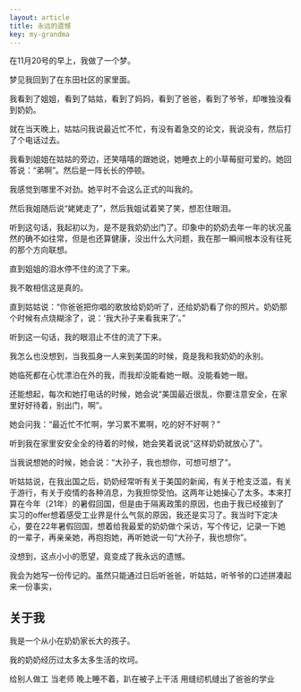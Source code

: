 ```yaml
---
layout: article
title: 永远的遗憾
key: my-grandma
---
```


在11月20号的早上，我做了一个梦。

梦见我回到了在东田社区的家里面。

我看到了姐姐，看到了姑姑，看到了妈妈，看到了爸爸，看到了爷爷，却唯独没看到奶奶。

就在当天晚上，姑姑问我说最近忙不忙，有没有着急交的论文，我说没有，然后打了个电话过去。

我看到姐姐在姑姑的旁边，还笑嘻嘻的跟她说，她睡衣上的小草莓挺可爱的。她回答说：“弟啊”。然后是一阵长长的停顿。

我感觉到哪里不对劲。她平时不会这么正式的叫我的。

然后我姐随后说“姥姥走了”，然后我姐试着笑了笑，想忍住眼泪。

听到这句话，我起初以为，是不是我奶奶出门了。印象中的奶奶去年一年的状况虽然的确不如往常，但是也还算健康，没出什么大问题，我在那一瞬间根本没有往死的那个方向联想。

直到姐姐的泪水停不住的流了下来。

我不敢相信这是真的。

直到姑姑说：“你爸爸把你唱的歌放给奶奶听了，还给奶奶看了你的照片。奶奶那个时候有点烧糊涂了，说：‘我大孙子来看我来了’。”

听到这一句话，我的眼泪止不住的流了下来。

我怎么也没想到，当我孤身一人来到美国的时候，竟是我和我奶奶的永别。

她临死都在心忧漂泊在外的我，而我却没能看她一眼。没能看她一眼。

还能想起，每次和她打电话的时候，她会说“美国最近很乱，你要注意安全，在家里好好待着，别出门，啊”。

她会问我：“最近忙不忙啊，学习累不累啊，吃的好不好啊？”

听到我在家里安安全全的待着的时候，她会笑着说说“这样奶奶就放心了”。

当我说想她的时候，她会说：“大孙子，我也想你，可想可想了“。

听姑姑说，在我出国之后，奶奶经常听有关于美国的新闻，有关于枪支泛滥，有关于游行，有关于疫情的各种消息，为我担惊受怕。这两年让她操心了太多。本来打算在今年（21年）的暑假回国，但是由于隔离政策的原因，也由于我已经接到了实习的offer想着感受工业界是什么气氛的原因，我还是实习了。我当时下定决心，要在22年暑假回国，想着给我最爱的奶奶做个采访，写个传记，记录一下她的一辈子，再亲亲她，再抱抱她，再听她说一句“大孙子，我也想你”。

没想到，这点小小的愿望，竟变成了我永远的遗憾。

我会为她写一份传记的。虽然只能通过日后听爸爸，听姑姑，听爷爷的口述拼凑起来一份事实，

## 关于我

我是一个从小在奶奶家长大的孩子。

我的奶奶经历过太多太多生活的坎坷。

给别人做工
当老师
晚上睡不着，趴在被子上干活
用缝纫机缝出了爸爸的学业

